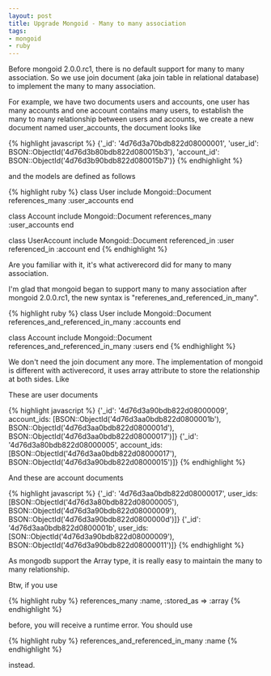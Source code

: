 ```yaml
---
layout: post
title: Upgrade Mongoid - Many to many association
tags:
- mongoid
- ruby
---
```

Before mongoid 2.0.0.rc1, there is no default support for many to many association. So we use join document (aka join table in relational database) to implement the many to many association.

For example, we have two documents users and accounts, one user has many accounts and one account contains many users, to establish the many to many relationship between users and accounts, we create a new document named user_accounts, the document looks like

{% highlight javascript %}
{'_id': '4d76d3a70bdb822d08000001', 'user_id': BSON::ObjectId('4d76d3b80bdb822d080015b3'), 'account_id': BSON::ObjectId('4d76d3b90bdb822d080015b7')}
{% endhighlight %}

and the models are defined as follows

{% highlight ruby %}
class User
  include Mongoid::Document
  references_many :user_accounts
end

class Account
  include Mongoid::Document
  references_many :user_accounts
end

class UserAccount
  include Mongoid::Document
  referenced_in :user
  referenced_in :account
end
{% endhighlight %}

Are you familiar with it, it's what activerecord did for many to many association.

I'm glad that mongoid began to support many to many association after mongoid 2.0.0.rc1, the new syntax is "referenes_and_referenced_in_many".

{% highlight ruby %}
class User
  include Mongoid::Document
  references_and_referenced_in_many :accounts
end

class Account
  include Mongoid::Document
  references_and_referenced_in_many :users
end
{% endhighlight %}

We don't need the join document any more. The implementation of mongoid is different with activerecord, it uses array attribute to store the relationship at both sides. Like

These are user documents

{% highlight javascript %}
{'_id': '4d76d3a90bdb822d08000009', account_ids: [BSON::ObjectId('4d76d3aa0bdb822d0800001b'), BSON::ObjectId('4d76d3aa0bdb822d0800001d'), BSON::ObjectId('4d76d3aa0bdb822d08000017')]}
{'_id': '4d76d3a80bdb822d08000005', account_ids: [BSON::ObjectId('4d76d3aa0bdb822d08000017'), BSON::ObjectId('4d76d3a90bdb822d08000015')]}
{% endhighlight %}

And these are account documents

{% highlight javascript %}
{'_id': '4d76d3aa0bdb822d08000017', user_ids: [BSON::ObjectId('4d76d3a80bdb822d08000005'), BSON::ObjectId('4d76d3a90bdb822d08000009'), BSON::ObjectId('4d76d3a90bdb822d0800000d')]}
{'_id': '4d76d3aa0bdb822d0800001b', user_ids: [SON::ObjectId('4d76d3a90bdb822d08000009'), BSON::ObjectId('4d76d3a90bdb822d08000011')]}
{% endhighlight %}

As mongodb support the Array type, it is really easy to maintain the many to many relationship.

Btw, if you use

{% highlight ruby %}
references_many :name, :stored_as => :array
{% endhighlight %}

before, you will receive a runtime error. You should use

{% highlight ruby %}
references_and_referenced_in_many :name
{% endhighlight %}

instead.
